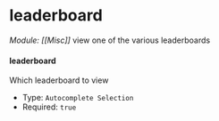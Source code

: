 # leaderboard
*Module: [[Misc]]*
view one of the various leaderboards
#### leaderboard
Which leaderboard to view
- Type: `Autocomplete Selection`
- Required: `true`